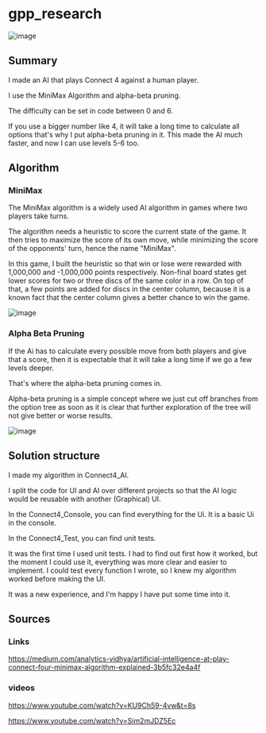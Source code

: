 # gpp_research

![image](https://user-images.githubusercontent.com/113976269/211598556-9f30304a-be7a-46b8-94c0-e175890fedd7.png)

## Summary

I made an AI that plays Connect 4 against a human player.

I use the MiniMax Algorithm and alpha-beta pruning.

The difficulty can be set in code between 0 and 6.

If you use a bigger number like 4, it will take a long time to calculate all options that's why I put alpha-beta pruning in it.
This made the AI much faster, and now I can use levels 5-6 too.


## Algorithm

### MiniMax

The MiniMax algorithm is a widely used AI algorithm in games where two players take turns. 

The algorithm needs a heuristic to score the current state of the game. It then tries to maximize the score of its own move, while minimizing the score of the opponents' turn, hence the name "MiniMax".

In this game, I built the heuristic so that win or lose were rewarded with 1,000,000 and -1,000,000 points respectively. Non-final board states get lower scores for two or three discs of the same color in a row. On top of that, a few points are added for discs in the center column, because it is a known fact that the center column gives a better chance to win the game. 


![image](https://user-images.githubusercontent.com/113976269/211523256-7f87164a-fe8d-4bc4-8cfb-025dda3f8a1b.png)


### Alpha Beta Pruning

If the Ai has to calculate every possible move from both players and give that a score, then it is expectable that it will take a long time if we go a few levels deeper.

That's where the alpha-beta pruning comes in.

Alpha-beta pruning is a simple concept where we just cut off branches from the option tree as soon as it is clear that further exploration of the tree will not give better or worse results.


![image](https://user-images.githubusercontent.com/113976269/211522917-a6725867-7378-4078-9923-908312b47723.png)


## Solution structure

I made my algorithm in Connect4_AI.

I split the code for UI and AI over different projects so that the AI logic would be reusable with another (Graphical) UI.

In the Connect4_Console, you can find everything for the Ui. It is a basic Ui in the console.

In the Connect4_Test, you can find unit tests.

It was the first time I used unit tests.
I had to find out first how it worked, but the moment I could use it, everything was more clear and easier to implement.
I could test every function I wrote, so I knew my algorithm worked before making the UI.

It was a new experience, and I'm happy I have put some time into it.



## Sources
### Links
https://medium.com/analytics-vidhya/artificial-intelligence-at-play-connect-four-minimax-algorithm-explained-3b5fc32e4a4f

### videos
https://www.youtube.com/watch?v=KU9Ch59-4vw&t=8s

https://www.youtube.com/watch?v=Sim2mJDZ5Ec


